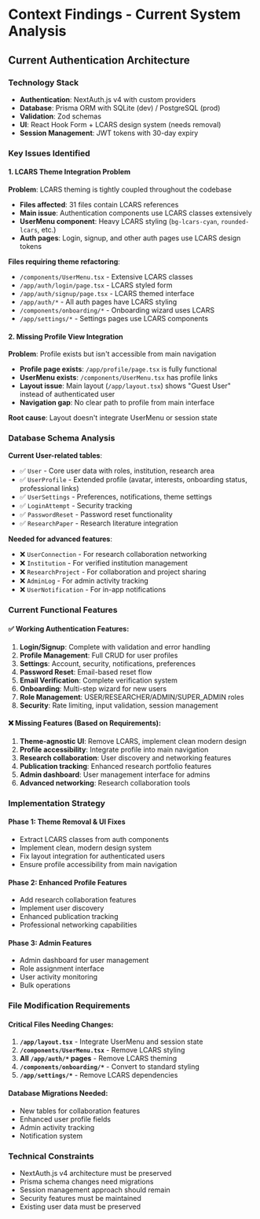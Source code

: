 # Context Findings - Current System Analysis

## Current Authentication Architecture

### Technology Stack

- **Authentication**: NextAuth.js v4 with custom providers
- **Database**: Prisma ORM with SQLite (dev) / PostgreSQL (prod)
- **Validation**: Zod schemas
- **UI**: React Hook Form + LCARS design system (needs removal)
- **Session Management**: JWT tokens with 30-day expiry

### Key Issues Identified

#### 1. LCARS Theme Integration Problem

**Problem**: LCARS theming is tightly coupled throughout the codebase

- **Files affected**: 31 files contain LCARS references
- **Main issue**: Authentication components use LCARS classes extensively
- **UserMenu component**: Heavy LCARS styling (`bg-lcars-cyan`, `rounded-lcars`,
  etc.)
- **Auth pages**: Login, signup, and other auth pages use LCARS design tokens

**Files requiring theme refactoring**:

- `/components/UserMenu.tsx` - Extensive LCARS classes
- `/app/auth/login/page.tsx` - LCARS styled form
- `/app/auth/signup/page.tsx` - LCARS themed interface
- `/app/auth/*` - All auth pages have LCARS styling
- `/components/onboarding/*` - Onboarding wizard uses LCARS
- `/app/settings/*` - Settings pages use LCARS components

#### 2. Missing Profile View Integration

**Problem**: Profile exists but isn't accessible from main navigation

- **Profile page exists**: `/app/profile/page.tsx` is fully functional
- **UserMenu exists**: `/components/UserMenu.tsx` has profile links
- **Layout issue**: Main layout (`/app/layout.tsx`) shows "Guest User" instead
  of authenticated user
- **Navigation gap**: No clear path to profile from main interface

**Root cause**: Layout doesn't integrate UserMenu or session state

### Database Schema Analysis

**Current User-related tables**:

- ✅ `User` - Core user data with roles, institution, research area
- ✅ `UserProfile` - Extended profile (avatar, interests, onboarding status,
  professional links)
- ✅ `UserSettings` - Preferences, notifications, theme settings
- ✅ `LoginAttempt` - Security tracking
- ✅ `PasswordReset` - Password reset functionality
- ✅ `ResearchPaper` - Research literature integration

**Needed for advanced features**:

- ❌ `UserConnection` - For research collaboration networking
- ❌ `Institution` - For verified institution management
- ❌ `ResearchProject` - For collaboration and project sharing
- ❌ `AdminLog` - For admin activity tracking
- ❌ `UserNotification` - For in-app notifications

### Current Functional Features

#### ✅ Working Authentication Features:

1. **Login/Signup**: Complete with validation and error handling
2. **Profile Management**: Full CRUD for user profiles
3. **Settings**: Account, security, notifications, preferences
4. **Password Reset**: Email-based reset flow
5. **Email Verification**: Complete verification system
6. **Onboarding**: Multi-step wizard for new users
7. **Role Management**: USER/RESEARCHER/ADMIN/SUPER_ADMIN roles
8. **Security**: Rate limiting, input validation, session management

#### ❌ Missing Features (Based on Requirements):

1. **Theme-agnostic UI**: Remove LCARS, implement clean modern design
2. **Profile accessibility**: Integrate profile into main navigation
3. **Research collaboration**: User discovery and networking features
4. **Publication tracking**: Enhanced research portfolio features
5. **Admin dashboard**: User management interface for admins
6. **Advanced networking**: Research collaboration tools

### Implementation Strategy

#### Phase 1: Theme Removal & UI Fixes

- Extract LCARS classes from auth components
- Implement clean, modern design system
- Fix layout integration for authenticated users
- Ensure profile accessibility from main navigation

#### Phase 2: Enhanced Profile Features

- Add research collaboration features
- Implement user discovery
- Enhanced publication tracking
- Professional networking capabilities

#### Phase 3: Admin Features

- Admin dashboard for user management
- Role assignment interface
- User activity monitoring
- Bulk operations

### File Modification Requirements

#### Critical Files Needing Changes:

1. **`/app/layout.tsx`** - Integrate UserMenu and session state
2. **`/components/UserMenu.tsx`** - Remove LCARS styling
3. **All `/app/auth/*` pages** - Remove LCARS theming
4. **`/components/onboarding/*`** - Convert to standard styling
5. **`/app/settings/*`** - Remove LCARS dependencies

#### Database Migrations Needed:

- New tables for collaboration features
- Enhanced user profile fields
- Admin activity tracking
- Notification system

### Technical Constraints

- NextAuth.js v4 architecture must be preserved
- Prisma schema changes need migrations
- Session management approach should remain
- Security features must be maintained
- Existing user data must be preserved
